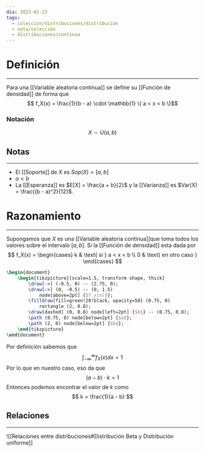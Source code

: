 ```yaml
---
dia: 2023-01-23
tags:
  - colección/distribuciones/distribución
  - nota/colección
  - distribuciones/continua
---
```

# Definición
---
Para una [[Variable aleatoria continua]] se define su [[Función de densidad]] de forma que $$ f_X(x) = \frac{1}{b - a} \cdot \mathbb{1} \{ a < x < b \}$$

### Notación
$$ X \sim U(a, b) $$

## Notas
---
* El [[Soporte]] de $X$ es $Sop(X) = [a, b]$ 
* $a < b$
* La [[Esperanza]] es $E[X] = \frac{a + b}{2}$ y la [[Varianza]] es $Var(X) = \frac{(b - a)^2}{12}$.

# Razonamiento
---
Supongamos que $X$ es una [[Variable aleatoria continua]]que toma todos los valores sobre el intervalo $[a, b]$. Si la [[Función de densidad]] esta dada por $$ f_X(x) = \begin{cases} 
	k & \text{ si } a < x < b \\
	0 & \text{ en otro caso }
\end{cases} $$
```tikz
\begin{document} 
	\begin{tikzpicture}[scale=1.5, transform shape, thick]
		\draw[->] (-0.5, 0) -- (2.75, 0);
		\draw[->] (0, -0.5) -- (0, 1.5)
			node[above=2pt] {$f_x(x)$};
		\filldraw[fill=green!20!black, opacity=50] (0.75, 0) 
			rectangle (2, 0.8);
		\draw[dashed] (0, 0.8) node[left=2pt] {$k$} -- (0.75, 0.8);
		\path (0.75, 0) node[below=2pt] {$a$};
		\path (2, 0) node[below=2pt] {$b$};
	\end{tikzpicture}
\end{document}
```

Por definición sabemos que $$ \int_{-\infty}^{\infty}f_X(x)dx = 1$$
Por lo que en nuestro caso, eso da que $$ (a - b) \cdot k = 1 $$ 
Entonces podemos encontrar el valor de $k$ como $$ k = \frac{1}{a - b} $$
## Relaciones
---
![[Relaciones entre distribuciones#Distribución Beta y Distribución uniforme]]